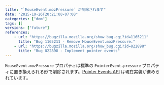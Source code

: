 ```yaml
---
title: "`MouseEvent.mozPressure` が削除されます"
date: "2015-10-26T20:21:00-07:00"
categories: ["dom"]
tags: []
versions: ["future"]
references:
    - url: "https://bugzilla.mozilla.org/show_bug.cgi?id=1165211"
      title: "Bug 1165211 - Remove MouseEvent.mozPressure."
    - url: "https://bugzilla.mozilla.org/show_bug.cgi?id=822898"
      title: "Bug 822898 - Implement pointer events"
---
```

`MouseEvent.mozPressure` プロパティは標準の `PointerEvent.pressure` プロパティに置き換えられる形で削除されます。[Pointer Events API](https://www.w3.org/TR/pointerevents/) は現在実装が進められています。
